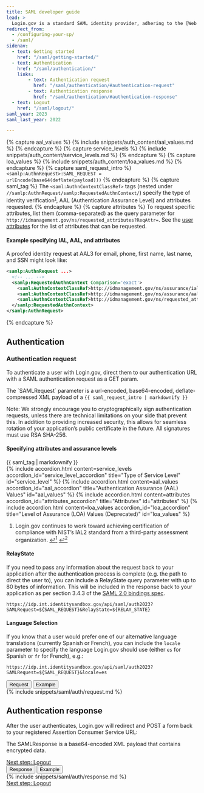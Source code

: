 ```yaml
---
title: SAML developer guide
lead: >
  Login.gov is a standard SAML identity provider, adhering to the [Web Browser SSO Profile](https://en.wikipedia.org/wiki/SAML_2.0#Web_browser_SSO_profile){:class="usa-link--external"} with enhancements for [NIST 800-63-3](https://pages.nist.gov/800-63-3/){:class="usa-link--external"}.
redirect_from:
  - /configuring-your-sp/
  - /saml/
sidenav:
  - text: Getting started
    href: "/saml/getting-started/"
  - text: Authentication
    href: "/saml/authentication/"
    links:
        - text: Authentication request
          href: "/saml/authentication/#authentication-request"
        - text: Authentication response
          href: "/saml/authentication/#authentication-response"
  - text: Logout
    href: "/saml/logout/"
saml_year: 2023
saml_last_year: 2022

---
```

{% capture aal_values %}
 {% include snippets/auth_content/aal_values.md %}
{% endcapture %}
{% capture service_levels %}
 {% include snippets/auth_content/service_levels.md %}
{% endcapture %}
{% capture loa_values %}
 {% include snippets/auth_content/loa_values.md %}
{% endcapture %}
{% capture saml_request_intro %}
`<samlp:AuthnRequest>:SAML_REQUEST = urlEncode(base64(deflate(payload)))`
{% endcapture %}
{% capture saml_tag %}
The `<saml:AuthnContextClassRef>` tags (nested under `//samlp:AuthnRequest/samlp:RequestedAuthnContext/`) specify the type of identity verification<sup id="fnref:1" role="doc-noteref"><a href="#fn:1" class="footnote" rel="footnote">1</a></sup>, AAL (Authentication Assurance Level) and attributes requested.
{% endcapture %}
{% capture attributes %}
To request specific attributes, list them (comma-separated) as the query parameter for `http://idmanagement.gov/ns/requested_attributes?ReqAttr=`. See the [user attributes](/attributes/) for the list of attributes that can be requested.

#### Example specifying IAL, AAL, and attributes

A proofed identity request at AAL3 for email, phone, first name, last name, and SSN might look like:

```xml
<samlp:AuthnRequest ...>
  <!-- ... -->
  <samlp:RequestedAuthnContext Comparison='exact'>
    <saml:AuthnContextClassRef>http://idmanagement.gov/ns/assurance/ial/2</saml:AuthnContextClassRef>
    <saml:AuthnContextClassRef>http://idmanagement.gov/ns/assurance/aal/3</saml:AuthnContextClassRef>
    <saml:AuthnContextClassRef>http://idmanagement.gov/ns/requested_attributes?ReqAttr=email,phone,first_name,last_name,ssn</saml:AuthnContextClassRef>
  </samlp:RequestedAuthnContext>
</samlp:AuthnRequest>
```
{% endcapture %}

<div class="grid-row grid-gap">
    <div class="desktop:grid-col-7 mobile:grid-col-full">
        <h2>Authentication</h2>
        <h3 id="authentication-request">Authentication request</h3>
        <p>To authenticate a user with Login.gov, direct them to our authentication URL with a SAML authentication request as a GET param.</p>
        <p>The `SAMLRequest` parameter is a url-encoded, base64-encoded, deflate-compressed XML payload of a <code class="language-plaintext highlighter-rouge">{{ saml_request_intro | markdownify }}</code></p>
        <p>Note: We strongly encourage you to cryptographically sign authentication requests, unless there are technical limitations on your side that prevent this. In addition to providing increased security, this allows for seamless rotation of your application’s public certificate in the future. All signatures must use RSA SHA-256.</p>
        <div class="dev-doc-row">
            <div class="grid-row">
                <div class="grid-col-5">
                    <h4 class="parameters clearfix">Specifying attributes and assurance levels</h4>
                </div>
                <div class="grid-col-7 margin-top-neg-2">
                    {{ saml_tag | markdownify }}
                </div>
            </div>
            <div class="usa-accordion">
                {% include accordion.html content=service_levels accordion_id="service_level_accordion"  title="Type of Service Level" id="service_level" %}
                {% include accordion.html content=aal_values accordion_id="aal_accordion" title="Authentication Assurance (AAL) Values" id="aal_values" %}
                {% include accordion.html content=attributes accordion_id="attributes_accordion" title="Attributes" id="attributes" %}
                {% include accordion.html content=loa_values accordion_id="loa_accordion" title="Level of Assurance (LOA) Values (Deprecated)" id="loa_values" %}
            </div>
            <div class="footnotes" role="doc-endnotes">
                <ol>
                    <li id="fn:1" role="doc-endnote">
                    Login.gov continues to work toward achieving certification of compliance with NIST’s IAL2 standard from a third-party assessment organization. <a href="./#fnref:1" class="reversefootnote" aria-label="Back to content 1" role="doc-backlink">&#8617;<sup>1</sup></a> <a href="#fnref:1:2" class="reversefootnote" aria-label="Back to content 2" role="doc-backlink">&#8617;<sup>2</sup></a>
                    </li>
                </ol>
            </div>
        </div>
        <div class="dev-doc-row">
            <div class="grid-row">
                <div class="grid-col-5">
                    <h4 class="parameters clearfix">RelayState</h4>
                </div>
                <div class="grid-col-7 margin-top-neg-2">
                        <p>If you need to pass any information about the request back to your application after the authentication process is complete (e.g. the path to direct the user to), you can include a RelayState query parameter with up to 80 bytes of information. This will be included in the response back to your application as per section 3.4.3 of the <a class="usa-link" href="https://docs.oasis-open.org/security/saml/v2.0/saml-bindings-2.0-os.pdf">SAML 2.0 bindings spec</a>.</p>
                        <p><code class="language-plaintext highlighter-rouge">https://idp.int.identitysandbox.gov/api/saml/auth2023?SAMLRequest=${SAML_REQUEST}&amp;RelayState=${RELAY_STATE}</code></p>
                </div>
            </div>
        </div>
        <div class="dev-doc-row">
            <div class="grid-row">
                <div class="grid-col-5">
                    <h4 class="parameters clearfix">Language Selection</h4>
                </div>
                <div class="grid-col-7 margin-top-neg-2">
                        <p>If you know that a user would prefer one of our alternative language translations (currently Spanish or French), you can include the <code class="language-plaintext highlighter-rouge">locale</code> parameter to specify the language Login.gov should use (either <code class="language-plaintext highlighter-rouge">es</code> for Spanish or <code class="language-plaintext highlighter-rouge">fr</code> for French), e.g.:</p>
                        <p><code class="language-plaintext highlighter-rouge">https://idp.int.identitysandbox.gov/api/saml/auth2023?SAMLRequest=${SAML_REQUEST}&amp;locale=es</code></p>
                </div>
            </div>
        </div>
    </div>
    <div class="usa-layout-docs__main code-snippet-column desktop:grid-col-5">
        <section class="code-snippet-section margin-top-2 position-relative z-index-1">
            <button id="saml_auth_tab1_button" data-selector="saml_auth" class="code-button code-button__selected margin-left-2">Request</button>
            <button id="saml_auth_tab2_button" data-selector="saml_auth" class="code-button margin-left-2">Example</button>
            <section id="saml_auth_tab1">
                {% include snippets/saml/auth/request.md %}
            </section>
            <section id="saml_auth_tab2" hidden>
                {% include snippets/saml/auth/request_example.md %}
            </section>
        </section>
    </div>
</div>
<div class="grid-row grid-gap">
    <div class="desktop:grid-col-7 mobile:grid-col-full">
        <h2 id="authentication-response">Authentication response</h2>
        <p>After the user authenticates, Login.gov will redirect and POST a form back to your registered Assertion Consumer Service URL:</p>
        <p>The SAMLResponse is a base64-encoded XML payload that contains encrypted data.</p>
          <a href="/saml/logout/" class="usa-link margin-top-4 mobile:display-none desktop:display-block">Next step: Logout</a>
    </div>
    <div class="usa-layout-docs__main code-snippet-column desktop:grid-col-5">
        <section class="margin-top-2 position-relative z-index-1">
            <button id="saml_auth_response_tab1_button" data-selector="saml_auth_response" class="code-button code-button__selected margin-left-2">Response</button>
            <button id="saml_auth_response_tab2_button" data-selector="saml_auth_response" class="code-button margin-left-2">Example</button>
            <section id="saml_auth_response_tab1">
                {% include snippets/saml/auth/response.md %}
            </section>
            <section id="saml_auth_response_tab2" hidden>
                {% include snippets/saml/auth/response_example.md %}
            </section>
        </section>
    </div>
      <a href="/saml/logout/" class="usa-link mobile:display-block desktop:display-none margin-top-2">Next step: Logout</a>
</div>


